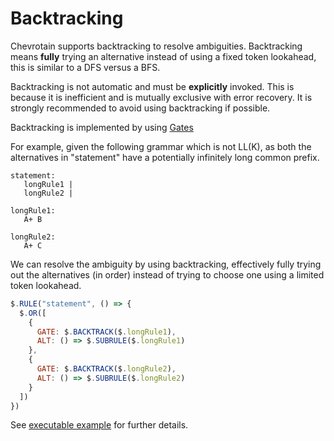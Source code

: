 # Backtracking

Chevrotain supports backtracking to resolve ambiguities.
Backtracking means **fully** trying an alternative instead of using a fixed
token lookahead, this is similar to a DFS versus a BFS.

Backtracking is not automatic and must be **explicitly** invoked.
This is because it is inefficient and is mutually exclusive with error recovery.
It is strongly recommended to avoid using backtracking if possible.

Backtracking is implemented by using [Gates](https://sap.github.io/chevrotain/docs/features/gates.html)

For example, given the following grammar which is not LL(K), as
both the alternatives in "statement" have a potentially infinitely long common prefix.

```antlr
statement:
   longRule1 |
   longRule2 |

longRule1:
   A+ B

longRule2:
   A+ C
```

We can resolve the ambiguity by using backtracking, effectively fully trying out
the alternatives (in order) instead of trying to choose one using a limited token lookahead.

```javascript
$.RULE("statement", () => {
  $.OR([
    {
      GATE: $.BACKTRACK($.longRule1),
      ALT: () => $.SUBRULE($.longRule1)
    },
    {
      GATE: $.BACKTRACK($.longRule2),
      ALT: () => $.SUBRULE($.longRule2)
    }
  ])
})
```

See [executable example](https://github.com/SAP/chevrotain/tree/master/examples/parser/backtracking)
for further details.
